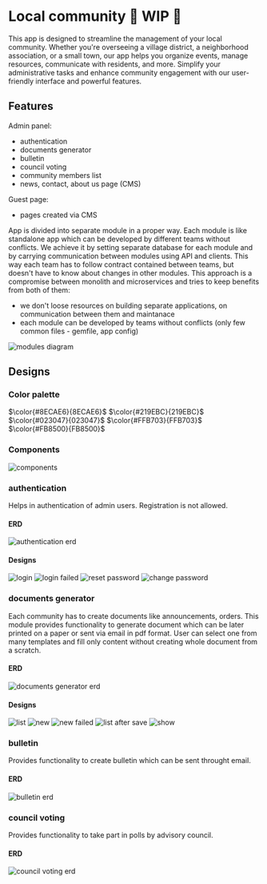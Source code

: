 

# Local community :construction: WIP :construction:
This app is designed to streamline the management of your local community. Whether you're overseeing a village district, a neighborhood association, or a small town, our app helps you organize events, manage resources, communicate with residents, and more. Simplify your administrative tasks and enhance community engagement with our user-friendly interface and powerful features.

## Features

Admin panel:
- authentication
- documents generator
- bulletin
- council voting
- community members list
- news, contact, about us page (CMS)

Guest page:
- pages created via CMS

App is divided into separate module in a proper way. Each module is like standalone app which can be developed by different teams without conflicts. We achieve it by setting separate database for each module and by carrying communication between modules using API and clients.
This way each team has to follow contract contained between teams, but doesn't have to know about changes in other modules.
This approach is a compromise between monolith and microservices and tries to keep benefits from both of them:
- we don't loose resources on building separate applications, on communication between them and maintanace
- each module can be developed by teams without conflicts (only few common files - gemfile, app config) 

![modules diagram](https://github.com/mdziardziel/local-community/blob/main/diagrams/modules.png?raw=true)

## Designs

### Color palette

$\color{#8ECAE6}{8ECAE6}$ 
$\color{#219EBC}{219EBC}$ 
$\color{#023047}{023047}$ 
$\color{#FFB703}{FFB703}$ 
$\color{#FB8500}{FB8500}$ 

### Components

![components](https://github.com/mdziardziel/local-community/blob/main/designs/components.png?raw=true)

### authentication

Helps in authentication of admin users. Registration is not allowed.

#### ERD

![authentication erd](https://github.com/mdziardziel/local-community/blob/main/diagrams/authentication_erd.png?raw=true)

#### Designs

![login](https://github.com/mdziardziel/local-community/blob/main/designs/auth/login.png?raw=true)
![login failed](https://github.com/mdziardziel/local-community/blob/main/designs/auth/login_failed.png?raw=true)
![reset password](https://github.com/mdziardziel/local-community/blob/main/designs/auth/reset_password.png?raw=true)
![change password](https://github.com/mdziardziel/local-community/blob/main/designs/auth/change_password.png?raw=true)


### documents generator

Each community has to create documents like announcements, orders. This module provides functionality to generate document which can be later printed on a paper or sent via email in pdf format. User can select one from many templates and fill only content without creating whole document from a scratch.

#### ERD

![documents generator erd](https://github.com/mdziardziel/local-community/blob/main/diagrams/documents_generator_erd.png?raw=true)

#### Designs

![list](https://github.com/mdziardziel/local-community/blob/main/designs/documents/list.png?raw=true)
![new](https://github.com/mdziardziel/local-community/blob/main/designs/documents/new.png?raw=true)
![new failed](https://github.com/mdziardziel/local-community/blob/main/designs/documents/new_failed.png?raw=true)
![list after save](https://github.com/mdziardziel/local-community/blob/main/designs/documents/list_after_save.png?raw=true)
![show](https://github.com/mdziardziel/local-community/blob/main/designs/documents/show.png?raw=true)


### bulletin

Provides functionality to create bulletin which can be sent throught email.

#### ERD

![bulletin erd](https://github.com/mdziardziel/local-community/blob/main/diagrams/bulletin_erd.png?raw=true)

### council voting

Provides functionality to take part in polls by advisory council.  

#### ERD

![council voting erd](https://github.com/mdziardziel/local-community/blob/main/diagrams/council_voting_erd.png?raw=true)